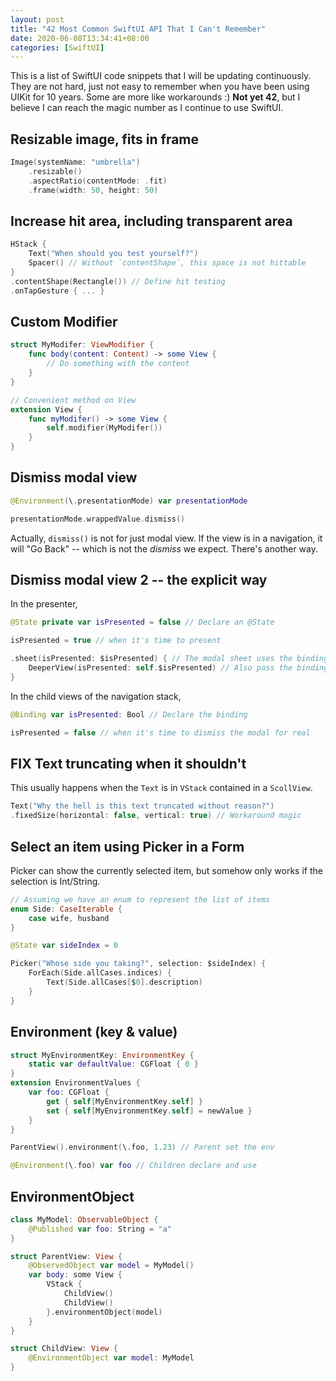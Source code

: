 ```yaml
---
layout: post
title: "42 Most Common SwiftUI API That I Can't Remember"
date: 2020-06-08T13:34:41+08:00
categories: [SwiftUI]
---
```


This is a list of SwiftUI code snippets that I will be updating continuously. They are not hard, just not easy to remember when you have been using UIKit for 10 years. Some are more like workarounds :) **Not yet 42**, but I believe I can reach the magic number as I continue to use SwiftUI.

## Resizable image, fits in frame

```swift
Image(systemName: "umbrella")
    .resizable()
    .aspectRatio(contentMode: .fit)
    .frame(width: 50, height: 50)
```

## Increase hit area, including transparent area

```swift
HStack {
    Text("When should you test yourself?")
    Spacer() // Without `contentShape`, this space is not hittable
}
.contentShape(Rectangle()) // Define hit testing
.onTapGesture { ... }
```

## Custom Modifier

```swift
struct MyModifer: ViewModifier {
    func body(content: Content) -> some View {
        // Do something with the content
    }
}

// Convenient method on View
extension View {
    func myModifer() -> some View {
        self.modifier(MyModifer())
    }
}
```

## Dismiss modal view

```swift
@Environment(\.presentationMode) var presentationMode

presentationMode.wrappedValue.dismiss()
```

Actually, `dismiss()` is not for just modal view. If the view is in a navigation, it will "Go Back" -- which is not the _dismiss_ we expect. There's another way.

## Dismiss modal view 2 -- the explicit way

In the presenter,

```swift
@State private var isPresented = false // Declare an @State

isPresented = true // when it's time to present

.sheet(isPresented: $isPresented) { // The modal sheet uses the binding
    DeeperView(isPresented: self.$isPresented) // Also pass the binding to any children
}
```

In the child views of the navigation stack,

```swift
@Binding var isPresented: Bool // Declare the binding

isPresented = false // when it's time to dismiss the modal for real
```

## FIX Text truncating when it shouldn't

This usually happens when the `Text` is in `VStack` contained in a `ScollView`.

```swift
Text("Why the hell is this text truncated without reason?")
.fixedSize(horizontal: false, vertical: true) // Workaround magic
```

## Select an item using Picker in a Form

Picker can show the currently selected item, but somehow only works if the selection is Int/String.

```swift
// Assuming we have an enum to represent the list of items
enum Side: CaseIterable {
    case wife, husband
}

@State var sideIndex = 0

Picker("Whose side you taking?", selection: $sideIndex) {
    ForEach(Side.allCases.indices) {
        Text(Side.allCases[$0].description)
    }
}
```

## Environment (key & value)

```swift
struct MyEnvironmentKey: EnvironmentKey {
    static var defaultValue: CGFloat { 0 }
}
extension EnvironmentValues {
    var foo: CGFloat {
        get { self[MyEnvironmentKey.self] }
        set { self[MyEnvironmentKey.self] = newValue }
    }
}

ParentView().environment(\.foo, 1.23) // Parent set the env

@Environment(\.foo) var foo // Children declare and use
```

## EnvironmentObject

```swift
class MyModel: ObservableObject {
    @Published var foo: String = "a"
}

struct ParentView: View {
    @ObservedObject var model = MyModel()
    var body: some View {
        VStack {
            ChildView()
            ChildView()
        }.environmentObject(model)
    }
}

struct ChildView: View {
    @EnvironmentObject var model: MyModel
}
```
